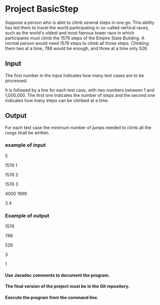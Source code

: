 # Project BasicStep
Suppose a person who is able to climb several steps in one go.
This ability has led them to travel the world participating in so-called vertical races, such as the world's oldest and most famous tower race in which participants must climb the 1576 steps of the Empire State Building.
A normal person would need 1576 steps to climb all those steps. Climbing them two at a time, 788 would be enough, and three at a time only 526.

## Input
The first number in the input indicates how many test cases are to be processed.

It is followed by a line for each test case, with two numbers between 1 and 1,000,000. The first one indicates the number of steps and the second one indicates how many steps can be climbed at a time.

## Output
For each test case the minimum number of jumps needed to climb all the rungs shall be written.

### example of input
5

1576 1

1576 2

1576 3

4000 1999

3 4

### Example of output
1576

788

526

3

1

#### Use Javadoc comments to document the program.

#### The final version of the project must be in the Git repository.

#### Execute the program from the command line.